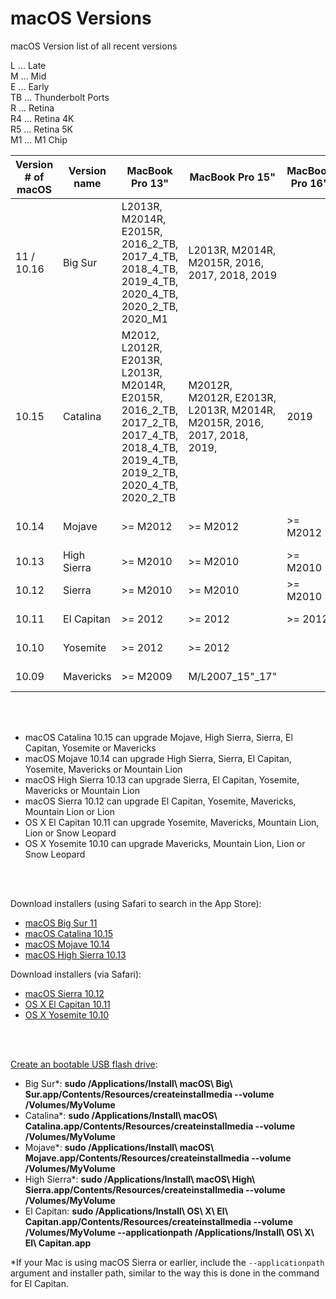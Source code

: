 # macOS Versions
macOS Version list of all recent versions 

L ... Late <br/>
M ... Mid <br/>
E ... Early <br/>
TB ... Thunderbolt Ports <br/>
R ... Retina <br/>
R4 ... Retina 4K <br/>
R5 ... Retina 5K <br/>
M1 ... M1 Chip


| Version # of macOS | Version name | MacBook Pro 13" | MacBook Pro 15" | MacBook Pro 16" | MacBook Air 11" | MacBook Air 13" | MacBook | iMac Pro | iMac 21,5" | iMac 27" | Mac mini | Mac Pro |
| ---------------- | ---- | ----------- | ----------- | ----------- | ------- | -------- | ---- | -------- | ------- | ---- | -------- | ------- |
| 11 / 10.16 | Big Sur | L2013R, M2014R, E2015R, 2016_2_TB, 2017_4_TB, 2018_4_TB, 2019_4_TB, 2020_4_TB, 2020_2_TB, 2020_M1 | L2013R, M2014R, M2015R, 2016, 2017, 2018, 2019 | | M2012, E2014, E2015 | M2013, E2014, E2015, 2017R, 2018R, 2019R, 2020R, 2020_M1 | E2015R_12", E2016R_12", 2017R_12" | 2017 | M2014, L2015, L2015R4, 2017, 2017R4, 2019R4 | L2014R5, M2015R5, L2015R5, 2017R5, 2019R5, 2020R5 | L2014, 2018, 2020M1 | L2013, 2020 |
| 10.15 | Catalina | M2012, L2012R, E2013R, L2013R, M2014R, E2015R, 2016_2_TB, 2017_2_TB, 2017_4_TB, 2018_4_TB, 2019_4_TB, 2019_2_TB, 2020_4_TB, 2020_2_TB | M2012R, M2012R, E2013R, L2013R, M2014R, M2015R, 2016, 2017, 2018, 2019, | 2019 | M2012, M2013, E2014, E2015 | M2012, M2013, E2014, E2015, 2017, 2018R, 2019R, 2020R | E2015R_12", E2016R_12", 2017R_12" | 2017 | L2012, L2013, M2014, L2014, L2015R4, 2017, 2017R4, 2019R4 | L2012, L2013, L2014R5, M2015R5, L2015R5, 2017R5,2019R5, 2020R5 | L2012, L2014, 2018 | L2013, 2019 |
| 10.14 | Mojave | >= M2012 | >= M2012 | >= M2012 | >= M2012 | >= M2012 | >= E2015 | 2017 | >= L2012 | >= L2012 | >= L2012 | L2013, M2010, M2012 |
| 10.13 | High Sierra | >= M2010 | >= M2010 | >= M2010 | >= L2010 | >= L2010 | >= L2009 | >= M2010 | >= L2009 | >= L2009 | >= M2010 | >= M2010 |
| 10.12 | Sierra | >= M2010 | >= M2010 | >= M2010 |  >= L2010 | >= L2010 | >= L2009 |  | >= L2009 | >= L2009 | >= M2010 | >= M2010 |
| 10.11 | El Capitan | >= 2012 | >= 2012 | >= 2012 |  >= 2012 | >= 2012 | E2015 | | >= 2012 | >= 2012 | >= 2012 | L2013 |
| 10.10 | Yosemite | >= 2012 | >= 2012 | | >= 2012 | >= 2012 | | | >= 2012 | >= 2012 | >= 2012 | L2013 |
| 10.09 | Mavericks | >= M2009 | M/L2007_15"_17" | |  >= L2008 | >= L2008 | L2008_Alu, E2009_Polycarbonat |  | >= M2007 | >= M2007 | >= M2009 | >= M2008 |

<br/>
<br/>

- macOS Catalina 10.15 can upgrade Mojave, High Sierra, Sierra, El Capitan, Yosemite or Mavericks
- macOS Mojave 10.14 can upgrade High Sierra, Sierra, El Capitan, Yosemite, Mavericks or Mountain Lion
- macOS High Sierra 10.13 can upgrade Sierra, El Capitan, Yosemite, Mavericks or Mountain Lion
- macOS Sierra 10.12 can upgrade El Capitan, Yosemite, Mavericks, Mountain Lion or Lion
- OS X El Capitan 10.11 can upgrade Yosemite, Mavericks, Mountain Lion, Lion or Snow Leopard
- OS X Yosemite 10.10 can upgrade Mavericks, Mountain Lion, Lion or Snow Leopard

<br/>
<br/>

Download installers (using Safari to search in the App Store):
- [macOS Big Sur 11](https://apps.apple.com/de/app/macos-big-sur/id1526878132?mt=12)
- [macOS Catalina 10.15](https://apps.apple.com/gb/app/macos-catalina/id1466841314?mt=12)
- [macOS Mojave 10.14](https://apps.apple.com/gb/app/macos-mojave/id1398502828?mt=12)
- [macOS High Sierra 10.13](https://apps.apple.com/us/app/macos-high-sierra/id1246284741?mt=12)

Download installers (via Safari):
- [macOS Sierra 10.12](http://updates-http.cdn-apple.com/2019/cert/061-39476-20191023-48f365f4-0015-4c41-9f44-39d3d2aca067/InstallOS.dmg)
- [OS X El Capitan 10.11](http://updates-http.cdn-apple.com/2019/cert/061-41424-20191024-218af9ec-cf50-4516-9011-228c78eda3d2/InstallMacOSX.dmg)
- [OS X Yosemite 10.10](http://updates-http.cdn-apple.com/2019/cert/061-41343-20191023-02465f92-3ab5-4c92-bfe2-b725447a070d/InstallMacOSX.dmg)

<br/>
<br/>

[Create an bootable USB flash drive](https://support.apple.com/en-us/HT201372):
- Big Sur*: **sudo /Applications/Install\ macOS\ Big\ Sur.app/Contents/Resources/createinstallmedia --volume /Volumes/MyVolume**
- Catalina*: **sudo /Applications/Install\ macOS\ Catalina.app/Contents/Resources/createinstallmedia --volume /Volumes/MyVolume**
- Mojave*: **sudo /Applications/Install\ macOS\ Mojave.app/Contents/Resources/createinstallmedia --volume /Volumes/MyVolume**
- High Sierra*: **sudo /Applications/Install\ macOS\ High\ Sierra.app/Contents/Resources/createinstallmedia --volume /Volumes/MyVolume**
- El Capitan: **sudo /Applications/Install\ OS\ X\ El\ Capitan.app/Contents/Resources/createinstallmedia --volume /Volumes/MyVolume --applicationpath /Applications/Install\ OS\ X\ El\ Capitan.app**

*If your Mac is using macOS Sierra or earlier, include the `--applicationpath` argument and installer path, similar to the way this is done in the command for El Capitan.




